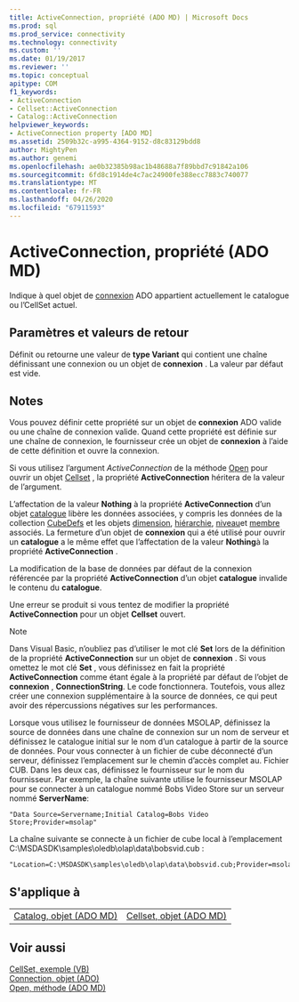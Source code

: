 ```yaml
---
title: ActiveConnection, propriété (ADO MD) | Microsoft Docs
ms.prod: sql
ms.prod_service: connectivity
ms.technology: connectivity
ms.custom: ''
ms.date: 01/19/2017
ms.reviewer: ''
ms.topic: conceptual
apitype: COM
f1_keywords:
- ActiveConnection
- Cellset::ActiveConnection
- Catalog::ActiveConnection
helpviewer_keywords:
- ActiveConnection property [ADO MD]
ms.assetid: 2509b32c-a995-4364-9152-d8c83129bdd8
author: MightyPen
ms.author: genemi
ms.openlocfilehash: ae0b32385b98ac1b48688a7f89bbd7c91842a106
ms.sourcegitcommit: 6fd8c1914de4c7ac24900fe388ecc7883c740077
ms.translationtype: MT
ms.contentlocale: fr-FR
ms.lasthandoff: 04/26/2020
ms.locfileid: "67911593"
---
```

# <a name="activeconnection-property-ado-md"></a>ActiveConnection, propriété (ADO MD)
Indique à quel objet de [connexion](../../../ado/reference/ado-api/connection-object-ado.md) ADO appartient actuellement le catalogue ou l’CellSet actuel.  
  
## <a name="settings-and-return-values"></a>Paramètres et valeurs de retour  
 Définit ou retourne une valeur de **type Variant** qui contient une chaîne définissant une connexion ou un objet de **connexion** . La valeur par défaut est vide.  
  
## <a name="remarks"></a>Notes  
 Vous pouvez définir cette propriété sur un objet de **connexion** ADO valide ou une chaîne de connexion valide. Quand cette propriété est définie sur une chaîne de connexion, le fournisseur crée un objet de **connexion** à l’aide de cette définition et ouvre la connexion.  
  
 Si vous utilisez l’argument *ActiveConnection* de la méthode [Open](../../../ado/reference/ado-md-api/open-method-ado-md.md) pour ouvrir un objet [Cellset](../../../ado/reference/ado-md-api/cellset-object-ado-md.md) , la propriété **ActiveConnection** héritera de la valeur de l’argument.  
  
 L’affectation de la valeur **Nothing** à la propriété **ActiveConnection** d’un objet [catalogue](../../../ado/reference/ado-md-api/catalog-object-ado-md.md) libère les données associées, y compris les données de la collection [CubeDefs](../../../ado/reference/ado-md-api/cubedefs-collection-ado-md.md) et les objets [dimension](../../../ado/reference/ado-md-api/dimension-object-ado-md.md), [hiérarchie](../../../ado/reference/ado-md-api/hierarchy-object-ado-md.md), [niveau](../../../ado/reference/ado-md-api/level-object-ado-md.md)et [membre](../../../ado/reference/ado-md-api/member-object-ado-md.md) associés. La fermeture d’un objet de **connexion** qui a été utilisé pour ouvrir un **catalogue** a le même effet que l’affectation de la valeur **Nothing**à la propriété **ActiveConnection** .  
  
 La modification de la base de données par défaut de la connexion référencée par la propriété **ActiveConnection** d’un objet **catalogue** invalide le contenu du **catalogue**.  
  
 Une erreur se produit si vous tentez de modifier la propriété **ActiveConnection** pour un objet **Cellset** ouvert.  
  
> [!NOTE]
>  Dans Visual Basic, n’oubliez pas d’utiliser le mot clé **Set** lors de la définition de la propriété **ActiveConnection** sur un objet de **connexion** . Si vous omettez le mot clé **Set** , vous définissez en fait la propriété **ActiveConnection** comme étant égale à la propriété par défaut de l’objet de **connexion** , **ConnectionString**. Le code fonctionnera. Toutefois, vous allez créer une connexion supplémentaire à la source de données, ce qui peut avoir des répercussions négatives sur les performances.  
  
 Lorsque vous utilisez le fournisseur de données MSOLAP, définissez la source de données dans une chaîne de connexion sur un nom de serveur et définissez le catalogue initial sur le nom d’un catalogue à partir de la source de données. Pour vous connecter à un fichier de cube déconnecté d’un serveur, définissez l’emplacement sur le chemin d’accès complet au. Fichier CUB. Dans les deux cas, définissez le fournisseur sur le nom du fournisseur. Par exemple, la chaîne suivante utilise le fournisseur MSOLAP pour se connecter à un catalogue nommé Bobs Video Store sur un serveur nommé **ServerName**:  
  
```  
"Data Source=Servername;Initial Catalog=Bobs Video Store;Provider=msolap"  
```  
  
 La chaîne suivante se connecte à un fichier de cube local à l’emplacement C:\MSDASDK\samples\oledb\olap\data\bobsvid.cub :  
  
```  
"Location=C:\MSDASDK\samples\oledb\olap\data\bobsvid.cub;Provider=msolap"  
```  
  
## <a name="applies-to"></a>S'applique à  
  
|||  
|-|-|  
|[Catalog, objet (ADO MD)](../../../ado/reference/ado-md-api/catalog-object-ado-md.md)|[Cellset, objet (ADO MD)](../../../ado/reference/ado-md-api/cellset-object-ado-md.md)|  
  
## <a name="see-also"></a>Voir aussi  
 [CellSet, exemple (VB)](../../../ado/reference/ado-md-api/cellset-example-vb.md)   
 [Connection, objet (ADO)](../../../ado/reference/ado-api/connection-object-ado.md)   
 [Open, méthode (ADO MD)](../../../ado/reference/ado-md-api/open-method-ado-md.md)
